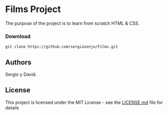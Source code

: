 # Films Project

The purpose of the project is to learn from scratch HTML & CSS.

### Download

```
git clone https://github.com/sergiasenjo/Films.git
```

## Authors

Sergio y David.

## License

This project is licensed under the MIT License - see the [LICENSE.md](LICENSE.md) file for details

